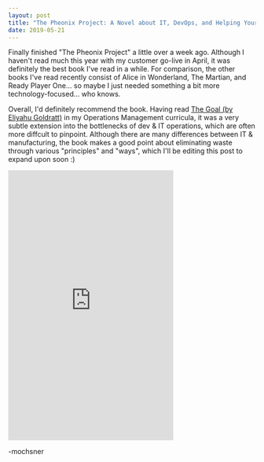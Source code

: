```yaml
---
layout: post
title: "The Pheonix Project: A Novel about IT, DevOps, and Helping Your Business Win"
date: 2019-05-21
---
```


Finally finished "The Pheonix Project" a little over a week ago. Although I haven't read much this year with my customer go-live in April, it was definitely the best book I've read in a while. For comparison, the other books I've read recently consist of Alice in Wonderland, The Martian, and Ready Player One... so maybe I just needed something a bit more technology-focused... who knows.

Overall, I'd definitely recommend the book. Having read <a href="https://read.amazon.com/kp/embed?asin=B002LHRM2O&preview=newtab&linkCode=kpe&ref_=cm_sw_r_kb_dp_umm5CbV2CEJ27">The Goal (by Eliyahu Goldratt)</a> in my Operations Management curricula, it was a very subtle extension into the bottlenecks of dev & IT operations, which are often more diffcult to pinpoint. Although there are many differences between IT & manufacturing, the book makes a good point about eliminating waste through various "principles" and "ways", which I'll be editing this post to expand upon soon :)

<iframe type="text/html" width="336" height="550" frameborder="0" allowfullscreen style="max-width:100%" src="https://read.amazon.com/kp/card?asin=B078Y98RG8&preview=inline&linkCode=kpe&ref_=cm_sw_r_kb_dp_Mmm5CbAKTP3JS" ></iframe>

-mochsner
